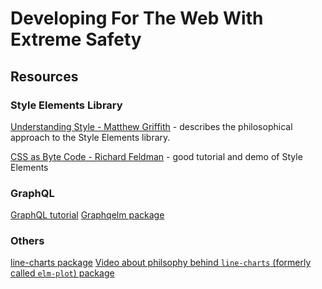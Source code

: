 # Developing For The Web With Extreme Safety

## Resources

### Style Elements Library

[Understanding Style - Matthew Griffith](https://www.youtube.com/watch?v=NYb2GDWMIm0) - describes the philosophical approach to the Style Elements library.

[CSS as Byte Code - Richard Feldman](https://www.youtube.com/watch?v=bt1TzVngOqY) - good tutorial and demo of Style Elements

### GraphQL

[GraphQL tutorial](http://graphql.org/learn/)
[Graphqelm package](https://github.com/dillonkearns/graphqelm)

### Others

[line-charts package](https://terezka.github.io/line-charts/)
[Video about philsophy behind `line-charts` (formerly called `elm-plot`) package](https://www.youtube.com/watch?v=qTdXFRloYWU)
